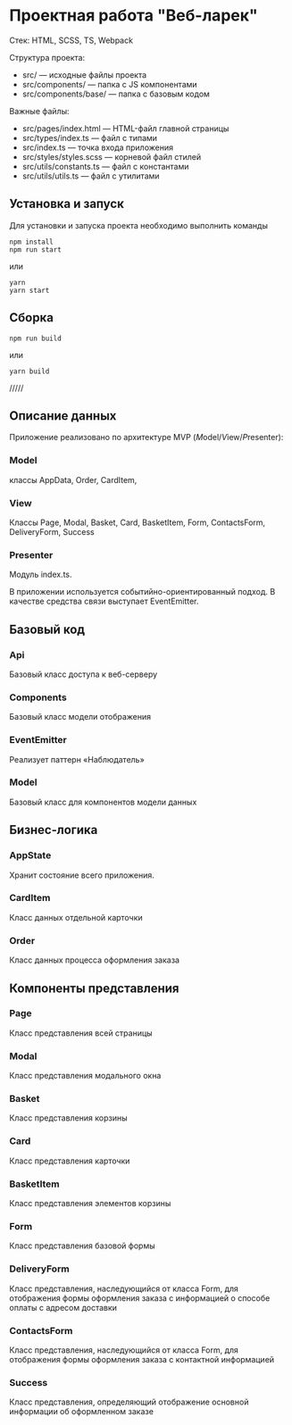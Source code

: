 # Проектная работа "Веб-ларек"

Стек: HTML, SCSS, TS, Webpack

Структура проекта:

- src/ — исходные файлы проекта
- src/components/ — папка с JS компонентами
- src/components/base/ — папка с базовым кодом

Важные файлы:

- src/pages/index.html — HTML-файл главной страницы
- src/types/index.ts — файл с типами
- src/index.ts — точка входа приложения
- src/styles/styles.scss — корневой файл стилей
- src/utils/constants.ts — файл с константами
- src/utils/utils.ts — файл с утилитами

## Установка и запуск

Для установки и запуска проекта необходимо выполнить команды

```
npm install
npm run start
```

или

```
yarn
yarn start
```

## Сборка

```
npm run build
```

или

```
yarn build
```

/////

## Описание данных

Приложение реализовано по архитектуре MVP (*M*odel/*V*iew/*P*resenter):
### Model
   классы AppData,
   Order,
   CardItem,
### View
   Классы Page,
   Modal,
   Basket,
   Card,
   BasketItem,
   Form,
   ContactsForm,
   DeliveryForm,
   Success
### Presenter 
   Модуль index.ts.


   В приложении используется событийно-ориентированный подход. В качестве средства связи выступает EventEmitter.

## Базовый код

### Api
   Базовый класс доступа к веб-серверу

### Components
   Базовый класс модели отображения

### EventEmitter
   Реализует паттерн «Наблюдатель»

### Model
   Базовый класс для компонентов модели данных

## Бизнес-логика

### AppState
   Хранит состояние всего приложения.

### CardItem
   Класс данных отдельной карточки

### Order
   Класс данных процесса оформления заказа

## Компоненты представления

### Page
   Класс представления всей страницы

 ### Modal
   Класс представления модального окна

### Basket
   Класс представления корзины

 ### Card 
   Класс представления карточки

 ### BasketItem
   Класс представления элементов корзины

### Form
   Класс представления базовой формы

### DeliveryForm
   Класс представления, наследующийся от класса Form, для отображения формы оформления заказа с информацией о способе оплаты с адресом доставки

### ContactsForm
   Класс представления, наследующийся от класса Form, для отображения формы оформления заказа с контактной информацией

 ### Success
Класс представления, определяющий отображение основной информации об оформленном заказе